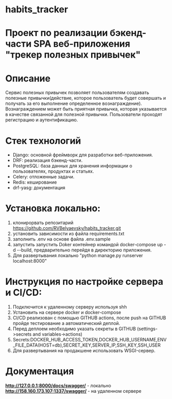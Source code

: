 # habits_tracker
# Проект по реализации бэкенд-части SPA веб-приложения "трекер полезных привычек"
# Описание
Сервис полезных привычек позволяет пользователям создавать полезные привычки(действие, которое пользователь
будет совершать и получать за его выполнение определенное вознаграждение). Вознаграждением может быть приятная
привычка, которая указывается в качестве связанной для полезной привычки.
Пользователи проходят регистрацию и аутентификацию.
# Стек технологий
* Django: основной фреймворк для разработки веб-приложения.
* DRF: реализация бэкенд-части. 
* PostgreSQL: база данных для хранения информации о пользователях, продуктах и статьях.
* Celery: отложенные задачи.
* Redis: кеширование 
* drf-yasg: документация
# Установка локально: 
1. клонирорвать репозитарий https://github.com/RVBelyaevsky/habits_tracker.git
2. установить зависимости из файла requirements.txt
3. заполнить .env на основе файла .env.sample
4. запустить запустить Doker контейнер командой docker-compose up -d --build,
предварительно перейдя в директорию приложения.
5. Для развертывания локально "python manage.py runserver localhost:8000"
# Инструкция по настройке сервера и CI/CD:
1. Подключится к удаленному серверу используя shh
2. Установить на сервере docker и docker-compose
3. CI/CD реализован с помощью GITHUB actions, после push на GITHUB пройде тестирование а автоматический деплой. 
4. Перед деплоем необходимо указать секреты в GITHUB (settings->secrets and variables->actions)
5. Secrets:DOCKER_HUB_ACCESS_TOKEN,DOCKER_HUB_USERNAME,ENV_FILE_DATA(HOST=db),SECRET_KEY,SERVER_IP,SSH_KEY,SSH_USER
6. Для развертывания на продакшене использовать WSGI-сервер.

# Документация
**http://127.0.0.1:8000/docs/swagger/** - локально
**http://158.160.173.107:1337/swagger/** - на удаленном сервере